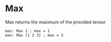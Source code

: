 # Max

Max returns the maximum of the provided tensor

```L1
max: Max 1 ; max = 1
max: Max [1 2 3] ; max = 3
```